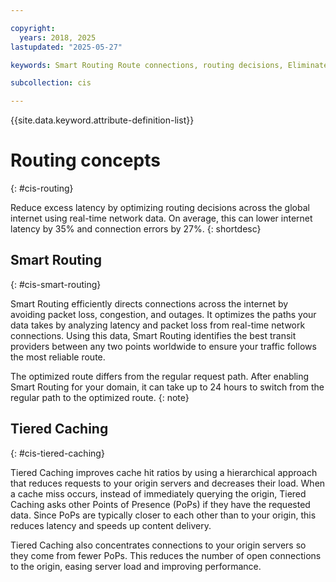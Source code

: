 ```yaml
---

copyright:
  years: 2018, 2025
lastupdated: "2025-05-27"

keywords: Smart Routing Route connections, routing decisions, Eliminate excess latency

subcollection: cis

---
```


{{site.data.keyword.attribute-definition-list}}

# Routing concepts
{: #cis-routing}

Reduce excess latency by optimizing routing decisions across the global internet using real-time network data. On average, this can lower internet latency by 35% and connection errors by 27%.
{: shortdesc}

## Smart Routing
{: #cis-smart-routing}

Smart Routing efficiently directs connections across the internet by avoiding packet loss, congestion, and outages. It optimizes the paths your data takes by analyzing latency and packet loss from real-time network connections. Using this data, Smart Routing identifies the best transit providers between any two points worldwide to ensure your traffic follows the most reliable route.

The optimized route differs from the regular request path. After enabling Smart Routing for your domain, it can take up to 24 hours to switch from the regular path to the optimized route.
{: note}

## Tiered Caching
{: #cis-tiered-caching}

Tiered Caching improves cache hit ratios by using a hierarchical approach that reduces requests to your origin servers and decreases their load. When a cache miss occurs, instead of immediately querying the origin, Tiered Caching asks other Points of Presence (PoPs) if they have the requested data. Since PoPs are typically closer to each other than to your origin, this reduces latency and speeds up content delivery.

Tiered Caching also concentrates connections to your origin servers so they come from fewer PoPs. This reduces the number of open connections to the origin, easing server load and improving performance.
